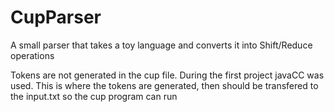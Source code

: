 # CupParser

A small parser that takes a toy language and converts it into Shift/Reduce operations

Tokens are not generated in the cup file. During the first project javaCC was used. This is where the tokens are generated, then should be transfered to the input.txt so the cup program can run
